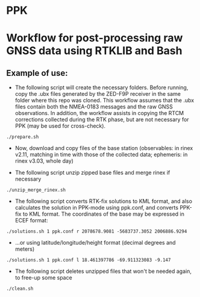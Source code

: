# PPK
# Workflow for post-processing raw GNSS data using RTKLIB and Bash

## Example of use:

- The following script will create the necessary folders. Before running, copy the .ubx files generated by the ZED-F9P receiver in the same folder where this repo was cloned. This workflow assumes that the .ubx files contain both the NMEA-0183 messages and the raw GNSS observations. In addition, the workflow assists in copying the RTCM corrections collected during the RTK phase, but are not necessary for PPK (may be used for cross-check).

```
./prepare.sh
```

- Now, download and copy files of the base station (observables: in rinex v2.11, matching in time with those of the collected data; ephemeris: in rinex v3.03, whole day)

- The following script unzip zipped base files and merge rinex if necessary

```
./unzip_merge_rinex.sh
```

- The following script converts RTK-fix solutions to KML format, and also calculates the solution in PPK-mode using ppk.conf, and converts PPK-fix to KML format. The coordinates of the base may be expressed in ECEF format:

```
./solutions.sh 1 ppk.conf r 2078678.9081 -5683737.3052 2006886.9294
```

- ...or using latitude/longitude/height format (decimal degrees and meters)

```
./solutions.sh 1 ppk.conf l 18.461397786 -69.911323083 -9.147
```

- The following script deletes unzipped files that won't be needed again, to free-up some space

```
./clean.sh
```
